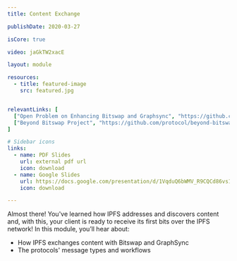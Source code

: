 ```yaml
---
title: Content Exchange

publishDate: 2020-03-27

isCore: true

video: jaGkTW2xacE

layout: module

resources:
  - title: featured-image
    src: featured.jpg


relevantLinks: [
  ["Open Problem on Enhancing Bitswap and Graphsync", "https://github.com/protocol/ResNetLab/blob/master/OPEN_PROBLEMS/ENHANCED_BITSWAP_GRAPHSYNC.md"],
  ["Beyond Bitswap Project", "https://github.com/protocol/beyond-bitswap"]
]

# Sidebar icons
links:
  - name: PDF Slides
    url: external pdf url
    icon: download
  - name: Google Slides
    url: https://docs.google.com/presentation/d/1VqduQ6bWMV_R9CQCd86vs1Ozw4WnA3bdO-h-wWilf_0/edit?usp=sharing
    icon: download

---
```


Almost there! You've learned how IPFS addresses and discovers content and, with this, your client is ready to receive its first bits over the IPFS network! In this module, you’ll hear about:

  - How IPFS exchanges content with Bitswap and GraphSync
  - The protocols' message types and workflows

<!--more-->
